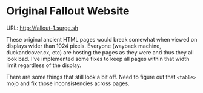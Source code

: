 # Original Fallout Website

URL: http://fallout-1.surge.sh

These original ancient HTML pages would break somewhat when viewed on displays wider than 1024 pixels. Everyone (wayback machine, duckandcover.cx, etc) are hosting the pages as they were and thus they all look bad. I've implemented some fixes to keep all pages within that width limit regardless of the display.

There are some things that still look a bit off. Need to figure out that ```<table>``` mojo and fix those inconsistencies across pages.
